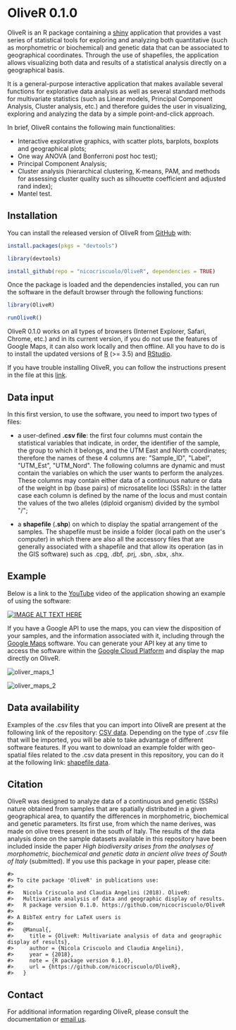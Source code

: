 
<!-- README.md is generated from README.Rmd. Please edit that file -->
OliveR 0.1.0
============

OliveR is an R package containing a [shiny](https://shiny.rstudio.com) application that provides a vast series of statistical tools for exploring and analyzing both quantitative (such as morphometric or biochemical) and genetic data that can be associated to geographical coordinates. Through the use of shapefiles, the application allows visualizing both data and results of a statistical analysis directly on a geographical basis.

It is a general-purpose interactive application that makes available several functions for explorative data analysis as well as several standard methods for multivariate statistics (such as Linear models, Principal Component Analysis, Cluster analysis, etc.) and therefore guides the user in visualizing, exploring and analyzing the data by a simple point-and-click approach.

In brief, OliveR contains the following main functionalities:

-   Interactive explorative graphics, with scatter plots, barplots, boxplots and geographical plots;
-   One way ANOVA (and Bonferroni post hoc test);
-   Principal Component Analysis;
-   Cluster analysis (hierarchical clustering, K-means, PAM, and methods for assessing cluster quality such as silhouette coefficient and adjusted rand index);
-   Mantel test.

Installation
------------

You can install the released version of OliveR from [GitHub](https://github.com) with:

``` r
install.packages(pkgs = "devtools")

library(devtools)

install_github(repo = "nicocriscuolo/OliveR", dependencies = TRUE)
```

Once the package is loaded and the dependencies installed, you can run the software in the default browser through the following functions:

``` r
library(OliveR)

runOliveR()
```

OliveR 0.1.0 works on all types of browsers (Internet Explorer, Safari, Chrome, etc.) and in its current version, if you do not use the features of Google Maps, it can also work locally and then offline. All you have to do is to install the updated versions of [R](https://www.r-project.org) (&gt;= 3.5) and [RStudio](https://www.rstudio.com).

If you have trouble installing OliveR, you can follow the instructions present in the file at this [link](https://github.com/nicocriscuolo/OliveR/blob/master/inst/Instructions_install_OliveR.txt).

Data input
----------

In this first version, to use the software, you need to import two types of files:

-   a user-defined **.csv file**: the first four columns must contain the statistical variables that indicate, in order, the identifier of the sample, the group to which it belongs, and the UTM East and North coordinates; therefore the names of these 4 columns are: "Sample\_ID", "Label", "UTM\_Est", "UTM\_Nord". The following columns are dynamic and must contain the variables on which the user wants to perform the analyzes. These columns may contain either data of a continuous nature or data of the weight in bp (base pairs) of microsatellite loci (SSRs): in the latter case each column is defined by the name of the locus and must contain the values of the two alleles (diploid organism) divided by the symbol "/";

-   a **shapefile** (**.shp**) on which to display the spatial arrangement of the samples. The shapefile must be inside a folder (local path on the user's computer) in which there are also all the accessory files that are generally associated with a shapefile and that allow its operation (as in the GIS software) such as .cpg, .dbf, .prj, .sbn, .sbx, .shx.

Example
-------

Below is a link to the [YouTube](https://www.youtube.com/?gl=IT&hl=it) video of the application showing an example of using the software:

[![IMAGE ALT TEXT HERE](http://img.youtube.com/vi/WdUzk_eZjXU/0.jpg)](http://www.youtube.com/watch?v=WdUzk_eZjXU)

If you have a Google API to use the maps, you can view the disposition of your samples, and the information associated with it, including through the [Google Maps](https://www.google.com/maps) software. You can generate your API key at any time to access the software within the [Google Cloud Platform](https://cloud.google.com) and display the map directly on OliveR.

![oliver\_maps\_1](https://user-images.githubusercontent.com/35098432/44960136-3049cc80-aefa-11e8-9bf8-b3641b1d6e04.jpg)

![oliver\_maps\_2](https://user-images.githubusercontent.com/35098432/44960248-1f01bf80-aefc-11e8-8fd4-3acb9c9c9bba.jpg)

Data availability
-----------------

Examples of the .csv files that you can import into OliveR are present at the following link of the repository: [CSV data](https://github.com/nicocriscuolo/OliveR/tree/master/inst/CSV_data). Depending on the type of .csv file that will be imported, you will be able to take advantage of different software features. If you want to download an example folder with geo-spatial files related to the .csv data present in this repository, you can do it at the following link: [shapefile data](https://github.com/nicocriscuolo/OliveR/tree/master/inst/shpefile_data).

Citation
--------

OliveR was designed to analyze data of a continuous and genetic (SSRs) nature obtained from samples that are spatially distributed in a given geographical area, to quantify the differences in morphometric, biochemical and genetic parameters. Its first use, from which the name derives, was made on olive trees present in the south of Italy. The results of the data analysis done on the sample datasets available in this repository have been included inside the paper *High biodiversity arises from the analyses of morphometric, biochemical and genetic data in ancient olive trees of South of Italy* (submitted). If you use this package in your paper, please cite:

    #> 
    #> To cite package 'OliveR' in publications use:
    #> 
    #>   Nicola Criscuolo and Claudia Angelini (2018). OliveR:
    #>   Multivariate analysis of data and geographic display of results.
    #>   R package version 0.1.0. https://github.com/nicocriscuolo/OliveR
    #> 
    #> A BibTeX entry for LaTeX users is
    #> 
    #>   @Manual{,
    #>     title = {OliveR: Multivariate analysis of data and geographic display of results},
    #>     author = {Nicola Criscuolo and Claudia Angelini},
    #>     year = {2018},
    #>     note = {R package version 0.1.0},
    #>     url = {https://github.com/nicocriscuolo/OliveR},
    #>   }

Contact
-------

For additional information regarding OliveR, please consult the documentation or [email us](mailto:nico.criscuolo981@gmail.com).
